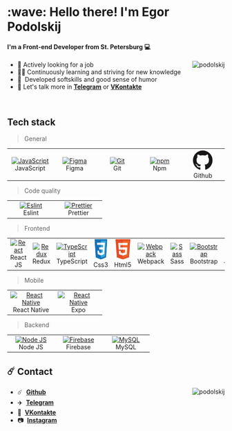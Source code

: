<h1 align="left">:wave: Hello there! I'm Egor Podolskij</h1>

<h4 align="left">I'm a Front-end Developer from St. Petersburg 💻</h4>

<a href="#podolskij-title">
  <img src="https://github-readme-stats.vercel.app/api?username=egorchh&show_icons=true&theme=react&count_private=true&include_all_commits=true" alt="podolskij" align="right" />
</a>

- 👀 Actively looking for a job
- 👨‍🎓 Continuously learning and striving for new knowledge
- :speech_balloon: &nbsp;Developed softskills and good sense of humor
- 🤙 Let's talk more in **[Telegram](https://t.me/egorchickk)** or **[VKontakte](https://vk.com/egorchh)**

<br>

<h2 align="left" id="podolskij-stack">Tech stack</h2>

> General

<table width='100%'>
  <tr>
    <td align="center" width="96">
      <a href="#podolskij-stack">
        <img src="https://upload.wikimedia.org/wikipedia/commons/thumb/9/99/Unofficial_JavaScript_logo_2.svg/1024px-Unofficial_JavaScript_logo_2.svg.png" width="48" height="48" alt="JavaScript" />
      </a>
      <br>JavaScript
    </td>
    <td align="center" width="96">
      <a href="#podolskij-stack" >
        <img src="https://upload.wikimedia.org/wikipedia/commons/3/33/Figma-logo.svg" width="45" height="45" alt="Figma" />
      </a>
      <br>Figma
    </td>
    <td align="center" width="96">
      <a href="#podolskij-stack" >
        <img src="https://upload.wikimedia.org/wikipedia/commons/thumb/3/3f/Git_icon.svg/1200px-Git_icon.svg.png" width="48" height="48" alt="Git" />
      </a>
      <br>Git
    </td>
    <td align="center" width="96"> 
      <a href="#podolskij-stack" >
        <img src="https://brandeps.com/icon-download/N/Npm-icon-vector-05.svg" width="48" height="48" alt="npm" />
      </a>
      <br>Npm
    </td>
     <td align="center" width="96"> 
      <a href="#podolskij-stack" >
        <img src="https://github.com/devicons/devicon/blob/master/icons/github/github-original.svg" width="48" height="48" alt="github" />
      </a>
      <br>Github
    </td>
  </tr> 
</table>

> Code quality

<table width='100%'>
  <tr>
     <td align="center" width="96">
      <a href="#podolskij-stack">
        <img src="https://brandeps.com/icon-download/E/Eslint-icon-vector-02.svg" width="48" height="48" alt="Eslint" />
      </a>
      <br>Eslint
    </td>
    <td align="center" width="96">
      <a href="#podolskij-stack">
        <img src="https://brandeps.com/icon-download/P/Prettier-icon-vector-02.svg" width="48" height="48" alt="Prettier" />
      </a>
      <br>Prettier
    </td>
  </tr> 
</table>

> Frontend

<table width='100%'>
  <tr>
    <td align="center" width="96">
      <a href="#podolskij-stack">
        <img src="https://img.icons8.com/officel/344/react.png" width="48" height="48" alt="React" />
      </a>
      <br>React JS
    </td>
    <td align="center" width="96"> 
      <a href="#podolskij-stack" >
        <img src="https://cdn.worldvectorlogo.com/logos/redux.svg" width="48" height="48" alt="Redux" />
      </a>
      <br>Redux
    </td>
    <td align="center" width="96"> 
      <a href="#podolskij-stack" >
        <img src="https://cdn.worldvectorlogo.com/logos/typescript.svg" width="48" height="48" alt="TypeScript" />
      </a>
      <br>TypeScript
    </td>
     <td align="center" width="96"> 
      <a href="#podolskij-stack" >
        <img src="https://github.com/devicons/devicon/blob/master/icons/css3/css3-original.svg" width="48" height="48" alt="css3" />
      </a>
      <br>Css3
    </td>
    <td align="center" width="96">
      <a href="#podolskij-stack">
        <img src="https://github.com/devicons/devicon/blob/master/icons/html5/html5-original.svg" width="48" height="48" alt="Html5" />
      </a>
      <br>Html5
    </td>
    <td align="center" width="96"> 
      <a href="#podolskij-stack" >
        <img src="https://brandeps.com/icon-download/W/Webpack-icon-vector-02.svg" width="48" height="48" alt="Webpack" />
      </a>
      <br>Webpack
    </td>
    <td align="center" width="96">
      <a href="#podolskij-stack">
        <img src="https://brandeps.com/icon-download/S/Sass-icon-vector-04.svg" width="48" height="48" alt="Sass" />
      </a>
      <br>Sass
    </td>
    <td align="center" width="96">
      <a href="#podolskij-stack">
        <img src="https://cdn.worldvectorlogo.com/logos/bootstrap-4.svg" width="48" height="48" alt="Bootstrap" />
      </a>
      <br>Bootstrap
    </td>
    <td align="center" width="96">
        <a href="#podolskij-stack">
        <img src="https://github.com/devicons/devicon/blob/master/icons/tailwindcss/tailwindcss-plain.svg" width="48" height="48" alt="Tailwind" />
      </a>
      <br>Tailwind
    </td>
</table>

> Mobile

<table width='100%'>
  <tr>
    <td align="center" width="96">
      <a href="#podolskij-stack">
        <img src="https://img.icons8.com/color/344/react-native.png" width="48" height="48" alt="React Native" />
      </a>
      <br>React Native
    </td>
    <td align="center" width="96">
      <a href="#podolskij-stack">
        <img src="https://icons-for-free.com/iconfiles/png/512/expo-1324440155568384208.png" width="48" height="48" alt="React Native" />
      </a>
      <br>Expo
    </td>
  </tr> 
</table>

> Backend

<table width='100%'>
  <tr>
    <td align="center" width="96"> 
      <a href="#podolskij-stack" >
        <img src="https://brandeps.com/icon-download/N/Nodejs-icon-vector-02.svg" width="48" height="48" alt="Node JS" />
      </a>
      <br>Node JS
    </td>
     <td align="center" width="96"> 
      <a href="#podolskij-stack" >
        <img src="https://brandeps.com/logo-download/F/Firebase-logo-vector-02.svg" width="48" height="48" alt="Firebase" />
      </a>
      <br>Firebase
    </td>
     <td align="center" width="96"> 
      <a href="#podolskij-stack" >
        <img src="https://cdn-icons-png.flaticon.com/512/5968/5968313.png" width="48" height="48" alt="MySQL" />
      </a>
      <br>MySQL
    </td>
  </tr> 
</table>

## :comet: Contact

<a href="#podolskij-title">
  <img align="right" src="https://github-readme-stats.vercel.app/api/top-langs?username=egorchh&show_icons=true&locale=en&layout=compact&theme=react" alt="podolskij" />
</a>

- :comet: &nbsp;**[Github](https://github.com/egorchh)**
- :airplane: &nbsp;**[Telegram](https://t.me/egorchickk)**
- :robot: &nbsp;**[VKontakte](https://vk.com/egorchh)**
- :camera: &nbsp;**[Instagram](https://www.instagram.com/egorch_/)**

<br>
